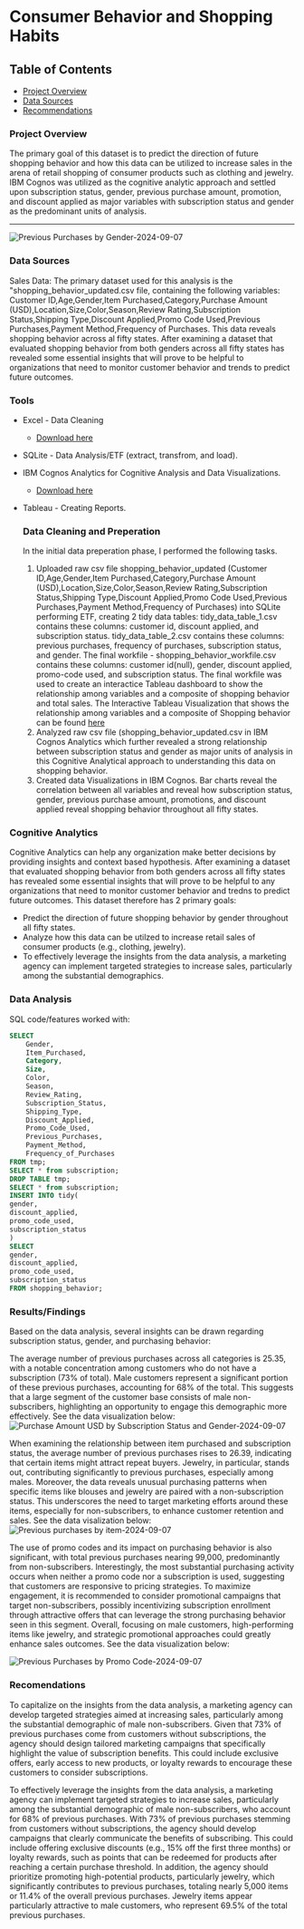 # Consumer Behavior and Shopping Habits

## Table of Contents

- [Project Overview](#project-overview)
- [Data Sources](#data-sources)
- [Recommendations](#recommendations)

### Project Overview

The primary goal of this dataset is to predict the direction of future shopping behavior and how this data can be utilized to increase sales in the arena of retail shopping of consumer products such as clothing and jewelry. IBM Cognos was utilized as the cognitive analytic approach and settled upon subscription status, gender, previous purchase amount, promotion, and discount applied as major variables with subscription status and gender as the predominant units of analysis.

---
![Previous Purchases by Gender-2024-09-07](https://github.com/user-attachments/assets/ca0d3292-412a-4dbb-a79b-ddfb5591a830)
### Data Sources

Sales Data: The primary dataset used for this analysis is the "shopping_behavior_updated.csv file, containing the following variables: Customer ID,Age,Gender,Item Purchased,Category,Purchase Amount (USD),Location,Size,Color,Season,Review Rating,Subscription Status,Shipping Type,Discount Applied,Promo Code Used,Previous Purchases,Payment Method,Frequency of Purchases. This data reveals shopping behavior across al fifty states. After examining a dataset that evaluated shopping behavior from both genders across all fifty states has revealed some essential insights that will prove to be helpful to organizations that need to monitor customer behavior and trends to predict future outcomes.

### Tools

- Excel - Data Cleaning
   - [Download here](https://microsoft.com)
- SQLite - Data Analysis/ETF (extract, transfrom, and load).
- IBM Cognos Analytics for Cognitive Analysis and Data Visualizations.
   - [Download here](https://www.ibm.com/products/cognos-analytics)
- Tableau - Creating Reports.

  ### Data Cleaning and Preperation

  In the initial data preperation phase, I performed the following tasks.
   1. Uploaded raw csv file shopping_behavior_updated (Customer ID,Age,Gender,Item Purchased,Category,Purchase Amount (USD),Location,Size,Color,Season,Review Rating,Subscription Status,Shipping Type,Discount Applied,Promo Code Used,Previous Purchases,Payment Method,Frequency of Purchases) into SQLite performing ETF, creating 2 tidy data tables: tidy_data_table_1.csv contains these columns: customer id, discount applied, and subscription status. tidy_data_table_2.csv contains these columns: previous purchases, frequency of purchases, subscription status, and gender. The final workfile - shopping_behavior_workfile.csv contains these columns: customer id(null), gender, discount applied, promo-code used, and subscription status. The final workfile was used to create an interactice Tableau dashboard to show the relationship among variables and a composite of shopping behavior and total sales. The Interactive Tableau Visualization that shows the relationship among variables and a composite of Shopping behavior can be found [here](https://public.tableau.com/views/customer_shopping_behavior/Sheet1?:language=en-US&:sid=&:redirect=auth&:display_count=n&:origin=viz_share_link) 
   2. Analyzed raw csv file (shopping_behavior_updated.csv in IBM Cognos Analytics which further revealed a strong relationship between subscription status and gender as major units of analysis in this Cognitive Analytical approach to understanding this data on shopping behavior.
   3. Created data Visualizations in IBM Cognos. Bar charts reveal the correlation between all variables and reveal how subscription status, gender, previous purchase amount, promotions, and discount applied reveal shopping behavior throughout all fifty states.

### Cognitive Analytics

Cognitive Analytics can help any organization make better decisions by providing insights and context based hypothesis. After examining a dataset that evaluated shopping behavior from both genders across all fifty states has revealed some essential insights that will prove to be helpful to any organizations that need to monitor customer behavior and tredns to predict future outcomes. This dataset therefore has 2 primary goals:

- Predict the direction of future shopping behavior by gender throughout all fifty states.
- Analyze how this data can be utilzed to increase retail sales of consumer products (e.g., clothing, jewelry).
- To effectively leverage the insights from the data analysis, a marketing agency can implement targeted strategies to increase sales, particularly among the substantial demographics.

### Data Analysis

SQL code/features worked with:

```sql
SELECT
    Gender,
    Item_Purchased,
    Category,
    Size,
    Color,
    Season,
    Review_Rating,
    Subscription_Status,
    Shipping_Type,
    Discount_Applied,
    Promo_Code_Used,
    Previous_Purchases,
    Payment_Method,
    Frequency_of_Purchases
FROM tmp;
SELECT * from subscription;
DROP TABLE tmp;
SELECT * from subscription;
INSERT INTO tidy(
gender,
discount_applied,
promo_code_used,
subscription_status
)
SELECT
gender,
discount_applied,
promo_code_used,
subscription_status
FROM shopping_behavior;
```

### Results/Findings

Based on the data analysis, several insights can be drawn regarding subscription status, gender, and purchasing behavior:

The average number of previous purchases across all categories is 25.35, with a notable concentration among customers who do not have a subscription (73% of total). Male customers represent a significant portion of these previous purchases, accounting for 68% of the total. This suggests that a large segment of the customer base consists of male non-subscribers, highlighting an opportunity to engage this demographic more effectively. See the data visualization below:
![Purchase Amount USD by Subscription Status and Gender-2024-09-07](https://github.com/user-attachments/assets/2184e18e-35d9-4099-a392-4eae0f885926)

When examining the relationship between item purchased and subscription status, the average number of previous purchases rises to 26.39, indicating that certain items might attract repeat buyers. Jewelry, in particular, stands out, contributing significantly to previous purchases, especially among males. Moreover, the data reveals unusual purchasing patterns when specific items like blouses and jewelry are paired with a non-subscription status. This underscores the need to target marketing efforts around these items, especially for non-subscribers, to enhance customer retention and sales. See the data visalization below:
![Previous purchases by item-2024-09-07](https://github.com/user-attachments/assets/cf072821-a1fd-4d62-89c0-3ecd9cb1f25e)

The use of promo codes and its impact on purchasing behavior is also significant, with total previous purchases nearing 99,000, predominantly from non-subscribers. Interestingly, the most substantial purchasing activity occurs when neither a promo code nor a subscription is used, suggesting that customers are responsive to pricing strategies. To maximize engagement, it is recommended to consider promotional campaigns that target non-subscribers, possibly incentivizing subscription enrollment through attractive offers that can leverage the strong purchasing behavior seen in this segment. Overall, focusing on male customers, high-performing items like jewelry, and strategic promotional approaches could greatly enhance sales outcomes. See the data visualization below:

![Previous Purchases by Promo Code-2024-09-07](https://github.com/user-attachments/assets/295b3334-d3fe-4ba9-8bcc-9702695acc7d)

### Recomendations

To capitalize on the insights from the data analysis, a marketing agency can develop targeted strategies aimed at increasing sales, particularly among the substantial demographic of male non-subscribers. Given that 73% of previous purchases come from customers without subscriptions, the agency should design tailored marketing campaigns that specifically highlight the value of subscription benefits. This could include exclusive offers, early access to new products, or loyalty rewards to encourage these customers to consider subscriptions. 

To effectively leverage the insights from the data analysis, a marketing agency can implement targeted strategies to increase sales, particularly among the substantial demographic of male non-subscribers, who account for 68% of previous purchases. With 73% of previous purchases stemming from customers without subscriptions, the agency should develop campaigns that clearly communicate the benefits of subscribing. This could include offering exclusive discounts (e.g., 15% off the first three months) or loyalty rewards, such as points that can be redeemed for products after reaching a certain purchase threshold. In addition, the agency should prioritize promoting high-potential products, particularly jewelry, which significantly contributes to previous purchases, totaling nearly 5,000 items or 11.4% of the overall previous purchases. Jewelry items appear particularly attractive to male customers, who represent 69.5% of the total previous purchases.
